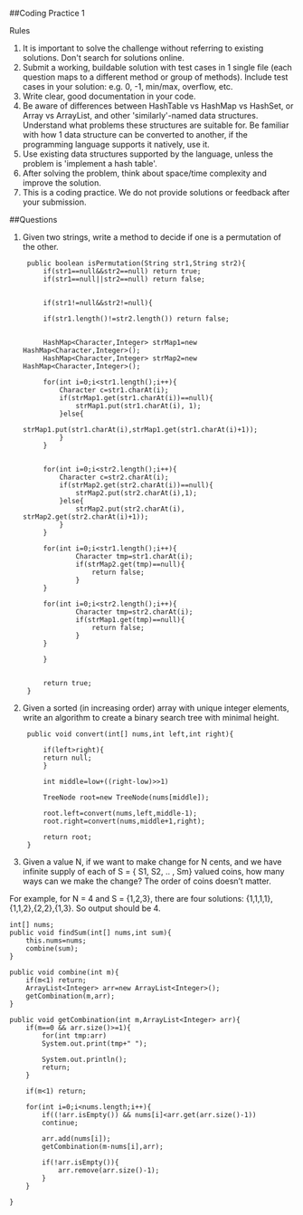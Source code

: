 
##Coding Practice 1

Rules  
1. It is important to solve the challenge without referring to existing solutions. Don't search for solutions online.  
2. Submit a working, buildable solution with test cases in 1 single file (each question maps to a different method or group of methods). Include test cases in your solution: e.g. 0, -1, min/max,
overflow, etc.  
3. Write clear, good documentation in your code.  
4. Be aware of differences between HashTable vs HashMap vs HashSet, or Array vs ArrayList, and other 'similarly'-named data structures. Understand what problems these structures are suitable for. Be familiar with how 1 data structure can be converted to another, if the programming language supports it natively, use it.  
5. Use existing data structures supported by the language, unless the problem is 'implement a hash table'.  
6. After solving the problem, think about space/time complexity and improve the solution.  
7. This is a coding practice. We do not provide solutions or feedback after your submission.  

##Questions
1. Given two strings, write a method to decide if one is a permutation of the other.  

		public boolean isPermutation(String str1,String str2){
			if(str1==null&&str2==null) return true;
			if(str1==null||str2==null) return false;
			
			
			if(str1!=null&&str2!=null){
				
			if(str1.length()!=str2.length()) return false;
			
			
			HashMap<Character,Integer> strMap1=new HashMap<Character,Integer>();
			HashMap<Character,Integer> strMap2=new HashMap<Character,Integer>();
			
			for(int i=0;i<str1.length();i++){
				Character c=str1.charAt(i);
				if(strMap1.get(str1.charAt(i))==null){
					strMap1.put(str1.charAt(i), 1);
				}else{
					strMap1.put(str1.charAt(i),strMap1.get(str1.charAt(i)+1));
				}		
			}
			
			
			for(int i=0;i<str2.length();i++){
				Character c=str2.charAt(i);
				if(strMap2.get(str2.charAt(i))==null){
					strMap2.put(str2.charAt(i),1);
				}else{
					strMap2.put(str2.charAt(i), strMap2.get(str2.charAt(i)+1));
				}
			}
			
			for(int i=0;i<str1.length();i++){
					Character tmp=str1.charAt(i);
					if(strMap2.get(tmp)==null){
						return false;
					}				
			}
			
			for(int i=0;i<str2.length();i++){
					Character tmp=str2.charAt(i);
					if(strMap1.get(tmp)==null){
						return false;
					}
			}
			
			}
			
			
			return true;
		}


2. Given a sorted (in increasing order) array with unique integer elements, write an algorithm to create a binary search tree with minimal height.  

		public void convert(int[] nums,int left,int right){
		
			if(left>right){
			return null;
			}
	
			int middle=low+((right-low)>>1)
		
			TreeNode root=new TreeNode(nums[middle]);
			
			root.left=convert(nums,left,middle-1);
			root.right=convert(nums,middle+1,right);
		
			return root;
		}


3. Given a value N, if we want to make change for N cents, and we have infinite supply of each of S = {
S1, S2, .. , Sm} valued coins, how many ways can we make the change? The order of coins doesn’t matter.  

For example, for N = 4 and S = {1,2,3}, there are four solutions: {1,1,1,1},{1,1,2},{2,2},{1,3}. So
output should be 4.

	int[] nums;
	public void findSum(int[] nums,int sum){
		this.nums=nums;
		combine(sum);
	}
	
	public void combine(int m){
		if(m<1) return;
		ArrayList<Integer> arr=new ArrayList<Integer>();
		getCombination(m,arr);
	}
	
	public void getCombination(int m,ArrayList<Integer> arr){
		if(m==0 && arr.size()>=1){
			for(int tmp:arr)
			System.out.print(tmp+" ");
			
			System.out.println();
			return;
		}
		
		if(m<1) return;
		
		for(int i=0;i<nums.length;i++){
			if((!arr.isEmpty()) && nums[i]<arr.get(arr.size()-1))
			continue;
			
			arr.add(nums[i]);
			getCombination(m-nums[i],arr);
			
			if(!arr.isEmpty()){
				arr.remove(arr.size()-1);
			}
		}
	
	}

